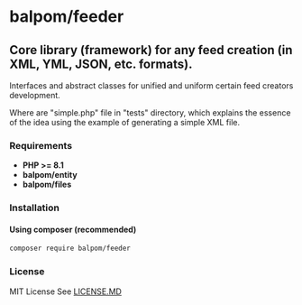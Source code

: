 # balpom/feeder
## Core library (framework) for any feed creation (in XML, YML, JSON, etc. formats).

Interfaces and abstract classes for unified and uniform certain feed creators development.

Where are "simple.php" file in "tests" directory, which explains the essence of the idea using the example of generating a simple XML file.

### Requirements 
- **PHP >= 8.1**
- **balpom/entity**
- **balpom/files**

### Installation
#### Using composer (recommended)
```bash
composer require balpom/feeder
```
### License
MIT License See [LICENSE.MD](LICENSE.MD)
